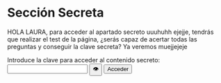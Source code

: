 # Sección Secreta

<div id="secretContent" style="display: none;">
    <h2>Razones por las que te quiero</h2>
    <p>Te quiero porque me haces sentir escuchado y comprendido.</p>
    <p>Te quiero porque te esfuerzas en hacerme ser mejor persona cada día.</p>
    <p>Te quiero porque contigo todo es más fácil, incluso los peores días parecen menos pesados solo estando contigo.</p>
    <p>Amo la forma en que me miras, ignorando al resto de personas, como si solo existiéramos tu y yo.</p>
    <p>Me encanta tu manera de cuidar a los demás y cómo siempre piensas en lo que necesitan antes que en ti misma.</p>
    <p>Te quiero porque aún sabiendo lo tonto que soy tienes paciencia conmigo.</p>
    <p>Te quiero porque me haces ser feliz y reir de verdad.</p>
    <p>Te quiero porque eres la mejor persona que he conocido, con el corazón más puro de todo el planeta</p>
    <p>Te quiero tanto Laura y siento tantas cosas por ti, yo se que eres el amor de mi vida y que la vida nunca nos va a separar. Quiero una vida infinita contigo, quiero que nos encontremos en todos los universos posibles, quiero vivir contigo hasta la eternidad. Fuimos creados el uno para el otro, el destino nos unió y ha querido que sigamos juntos tras pasar por tantas cosas. Yo espero poder formar una familia juntos, despertarme y tenerte a mi lado, apoyarnos el uno al otro para siempre, comer todas tus comidas, tenerte conmigo. Porque mi vida no tiene sentido sin ti, y si no es contigo no será con nadie. Te quiero :3 </p>
    <h2>¿Que siento por ti?</h2>
    <p> Estas cosas me cuestan mucho, poner sentimientos en palabras, pero se que a ti esto te hace mucha ilusión, así que voy a intentarlo lo mejor que pueda. </p>
    <p>Yo siento mucho amor por ti, siento que eres un pedazo de mi corazón, que cuando estamos lejos se hace extrañar y que cuando estamos cerca se une a mi cuerpo y me da calor, amor, buenas sensaciones a mi ser. Estar contigo me hace sentir que puedo con todo, me hace querer poder con todo para dedicartelo a ti. Eres pareja y mejor amigo e incluso familia. Lo que yo siento contigo es una conexión que nunca voy a sentir con nadie más, es una conexión extraña, una conexión que me hace ser fuerte, que me hace ablandarme, que me hace sacar un lado de mi que nunca nadie presencio. Eres ese sentimiento que me hace querer despertar todas las mañanas, eres la razón de mis buenos días. Siento que estamos en la misma frecuencia, siento que solo somos tu y yo en un universo lleno de estrellitas. Nada es un reto cuando estoy contigo, todo tiene cobra sentido cuando estoy contigo. Te quiero y siento muchísimas cosas por ti, hay cosas que no se muy bien como expresarlas con palabras o simplemente no encuentro las palabras porque se me da mal, pero más o menos esto es un pequeño resumen que ha salido directamente de mi corazón.</p>
    <h2>¿Porqué me empezaste a gustar?</h2>
    <p>Bueno, aunque nuestro inicio de historia de amor no haya sido de los más locos, está guay recordar cuando fue el primer momento en el que mi corazón empezo a latir por ti. Recuerdo la primera vez que nos conocimos, ese mensaje de "Que perro más feo" y tu me respondiste "Tus muertos" (creo recordar) ahí empezo nuestra primera interacción. Todavía no me gustabas en ese entonces, además, todavía no nos habiamos visto en persona jeje. El primer día que nos vimos oficial de quedada, fue el día que alfonso te pego el guantazo, no interaccione mucho contigo, pero me caíste muy bien y me pareciste una persona muy agradable. Aún así, no fue amor a primera vista, me sienta mal dedirlo pero yo en esa época estaba muy perdido en el amor y me gustaba gente tonta y fea y mi culo tonto no tenía intenciones de abrir mi corazón y mis ojos hacía otras personas... Desde ahí, establecimos una amistad muy buena, hablabamos, nos metíamos en discord, pero era una amistad más de "compartimos amigos en el mismo grupo" porque yo recuerdo que en discord nos metíamos pi tu y yo y ahí se quedaba todo, no recuerdo hablar mucho por mensaje contigo. Todo siguio avanzando y ya empezamos a tener una amistad rara... En la que yo personalmente me ponía un poco celoso cuando nombrabas a "C", eso empezó más o menos por feria, lo de ponerme celoso de que hablaras de otros hombres. Obviamente para ti, fue horrible, porque a mi me gustaba otra persona pero aveces como que "ligaba contigo", nose erá algo muy raro. Pasaba el tiempo y teníamos mas feeling entre los dos... yo cada vez te conocía más... interactuabamos más... nos besabamos... Ahí ya fue cuando empeze a darme cuenta de algunas cosas. Todo empezó en la graduación de Pi, a un día de irme a Madrid. Ese día, me di cuenta que me gustabas, llevabamos tanto tiempo conociendonos que me empezaste a gustar, por tu forma de ser, tu humor, tu forma de hablar, lo inteligente que eres, lo maravilloso que eres, mi cabeza tonta se dio cuenta tan tarde... Me fui a Madrid, llorando, queriendo que llegase el día de poder vernos para decirte que me gustabas, que dolía estar sin ti, que dolía cuando pasabas de mi, que me dolía no tenerte solo para mi. Y ya empezo nuestra historia de amor, al principio un poco desastre porque en mi vida estuve en una relación, pero poco a poco me aconstumbre a vivir contigo, ya acordamos que eramos pareja oficial, y ya desde ese día a la actualidad, una año y más que llevaremos juntos, es lo más bonito y feliz que me ha pasado. Estoy tan agradecido de haberte conocido, de que el destino a pesar de todo nos haya juntado... Te quiero Laura, y aunque nuestra historia no sea la mejor, es nuestra historia, todos las curvas que dio nuestras vidas para acabar juntos. Espero que esto dure para siempre, te amo.</p>
    <h2>Cosas que quiero hacer contigo</h2>
    <ul>
    <li>Ir contigo a un parque de atracciones, como Disney Land</li>
    <li>Ver el atardecer en la playa en una mantita juntos.</li>
    <li>Viajar por los sitios más bonitos del mundo</li>
    <li>Visitar un museo (Pronto lo haremos en Madrid muejejej)</li>
    <li>Tener una casa juntos y decorarla con cositas nuestras</li>
    <li>Tener gatitos juntos... y hijos...</li>
    <li>Vivir juntos</li>
    <li>CASARNOS CON MAMMA MIA</li>
    <li>Y más...</li>
    </ul>
</div>

<div id="passwordContainer">
    <p> HOLA LAURA, para acceder al apartado secreto uuuhuhh ejejje, tendrás que realizar el test de la página, ¿serás capaz de acertar todas las preguntas y conseguir la clave secreta? Ya veremos muejjejeje <p>
    <label for="password">Introduce la clave para acceder al contenido secreto:</label>
    <input type="password" id="password" />
    <button onclick="togglePasswordVisibility()">👁️</button>
    <button onclick="checkPassword()">Acceder</button>
    <p id="message" style="color: red;"></p>
</div>

<script>
    function checkPassword() {
        const password = document.getElementById('password').value;
        const secretContent = document.getElementById('secretContent');
        const message = document.getElementById('message');
        const passwordContainer = document.getElementById('passwordContainer');
        
        // Cambia "tu_clave_secreta" por la clave que deseas usar
        if (password === "juannoriytyler") {
            secretContent.style.display = 'block'; // Mostrar contenido secreto
            message.innerText = ''; // Limpiar mensaje
            passwordContainer.style.display = 'none'; // Ocultar el contenedor de la contraseña
        } else {
            message.innerText = 'Clave incorrecta. Inténtalo de nuevo.';
            secretContent.style.display = 'none'; // Ocultar contenido secreto
        }
    }

    function togglePasswordVisibility() {
        const passwordInput = document.getElementById('password');
        const type = passwordInput.getAttribute('type') === 'password' ? 'text' : 'password';
        passwordInput.setAttribute('type', type);
    }
</script>
